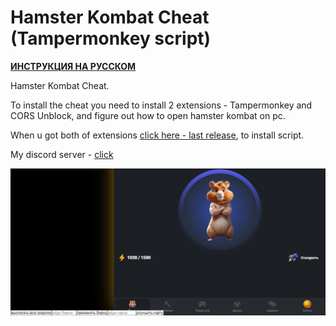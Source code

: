 # Hamster Kombat Cheat (Tampermonkey script)
**[ИНСТРУКЦИЯ НА РУССКОМ](https://github.com/ulybaka1337/hamster-kombat-cheat/blob/main/README.md)**

Hamster Kombat Cheat.

To install the cheat you need to install 2 extensions - Tampermonkey and CORS Unblock, and figure out how to open hamster kombat on pc.

When u got both of extensions [click here - last release](https://github.com/ulybaka1337/hamster-kombat-cheat/raw/2.0/main.js), to install script.

My discord server - [click](https://discord.gg/7radMBMnNZ)

![Hamster Kombat Cheat v2 screenshot](v2preview.png)
